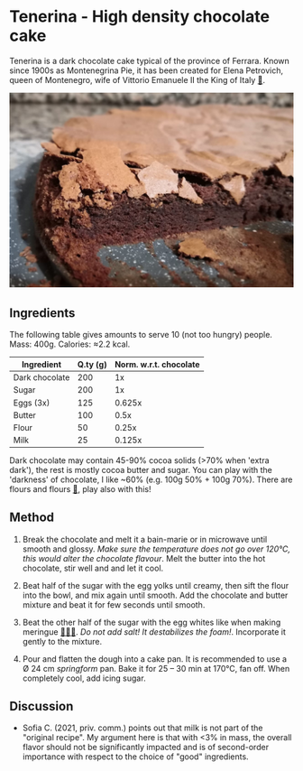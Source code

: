 # Tenerina - High density chocolate cake

Tenerina is a dark chocolate cake typical of the province of Ferrara. Known since 1900s as Montenegrina Pie, it has been created for Elena Petrovich, queen of Montenegro, wife of Vittorio Emanuele II the King of Italy [📰][1]. 

<img src="images/tenerina.jpg" alt="Photo of a Tenerina">

## Ingredients
The following table gives amounts to serve 10 (not too hungry) people. Mass: 400g. Calories: ≈2.2 kcal.

| Ingredient  | Q.ty (g)  | Norm. w.r.t. chocolate |
|--|------------------------|------------------------|
| Dark chocolate    | 200 | 1x     |
| Sugar        | 200 | 1x     |
| Eggs (3x)    | 125 | 0.625x |
| Butter       | 100 | 0.5x   |
| Flour        | 50  | 0.25x  |
| Milk         | 25  | 0.125x |

Dark chocolate may contain 45-90% cocoa solids (>70% when 'extra dark'), the rest is mostly cocoa butter and sugar. You can play with the 'darkness' of chocolate, I like ~60% (e.g. 100g 50% + 100g 70%). There are flours and flours [📰][2], play also with this!


## Method
1. Break the chocolate and melt it a bain-marie or in microwave until smooth and glossy. *Make sure the temperature does not go over 120°C, this would alter the chocolate flavour*. Melt the butter into the hot chocolate, stir well and and let it cool.

2. Beat half of the sugar with the egg yolks until creamy, then sift the flour into the bowl, and mix again until smooth. Add the chocolate and butter mixture and beat it for few seconds until smooth. 

3. Beat the other half of the sugar with the egg whites like when making meringue [📰🇮🇹][3]. *Do not add salt! It destabilizes the foam!*. Incorporate it gently to the mixture.


4. Pour and flatten the dough into a cake pan. It is recommended to use a Ø 24 cm *springform* pan. Bake it for 25 – 30 min at 170°C, fan off. When completely cool, add icing sugar.


## Discussion
 - Sofia C. (2021, priv. comm.) points out that milk is not part of the "original recipe". My argument here is that with <3% in mass, the overall flavor should not be significantly impacted and is of second-order importance with respect to the choice of "good" ingredients. 


<!-- ## References -->
[1]: https://www.ferraraterraeacqua.it/it/enogastronomia/prodotti-tipici/torta-tenerina-o-tacolenta
[2]: https://www.kitchenstories.com/en/stories/every-type-of-flour-explained-from-all-purpose-to-type-00
[3]: https://www.youtube.com/watch?v=wKIO9kI__kg


